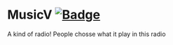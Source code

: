 # MusicV [![Badge](https://img.shields.io/badge/built%20with-wedeploy-00d46a.svg?style=flat)](http://wedeploy.com)

A kind of radio! People chosse what it play in this radio